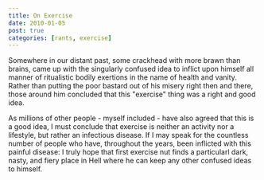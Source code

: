 ```yaml
---
title: On Exercise
date: 2010-01-05
post: true
categories: [rants, exercise]
---
```

Somewhere in our distant past, some crackhead with more brawn than brains, came up with the singularly confused idea to inflict upon himself all manner of ritualistic bodily exertions in the name of health and vanity. Rather than putting the poor bastard out of his misery right then and there, those around him concluded that this "exercise" thing was a right and good idea.

As millions of other people - myself included - have also agreed that this is a good idea, I must conclude that exercise is neither an activity nor a lifestyle, but rather an infectious disease. If I may speak for the countless number of people who have, throughout the years, been inflicted with this painful disease: I truly hope that first exercise nut finds a particularl dark, nasty, and fiery place in Hell where he can keep any other confused ideas to himself.
